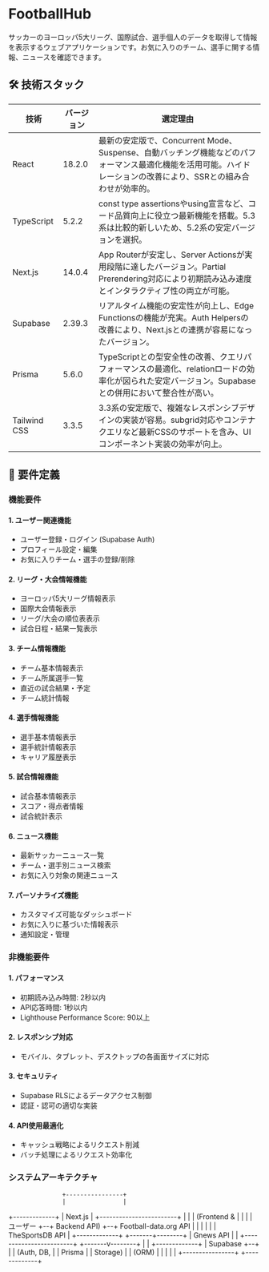 # FootballHub

サッカーのヨーロッパ5大リーグ、国際試合、選手個人のデータを取得して情報を表示するウェブアプリケーションです。お気に入りのチーム、選手に関する情報、ニュースを確認できます。

## 🛠 技術スタック

| 技術 | バージョン | 選定理由 |
|------|------------|---------|
| React | 18.2.0 | 最新の安定版で、Concurrent Mode、Suspense、自動バッチング機能などのパフォーマンス最適化機能を活用可能。ハイドレーションの改善により、SSRとの組み合わせが効率的。 |
| TypeScript | 5.2.2 | const type assertionsやusing宣言など、コード品質向上に役立つ最新機能を搭載。5.3系は比較的新しいため、5.2系の安定バージョンを選択。 |
| Next.js | 14.0.4 | App Routerが安定し、Server Actionsが実用段階に達したバージョン。Partial Prerendering対応により初期読み込み速度とインタラクティブ性の両立が可能。 |
| Supabase | 2.39.3 | リアルタイム機能の安定性が向上し、Edge Functionsの機能が充実。Auth Helpersの改善により、Next.jsとの連携が容易になったバージョン。 |
| Prisma | 5.6.0 | TypeScriptとの型安全性の改善、クエリパフォーマンスの最適化、relationロードの効率化が図られた安定バージョン。Supabaseとの併用において整合性が高い。 |
| Tailwind CSS | 3.3.5 | 3.3系の安定版で、複雑なレスポンシブデザインの実装が容易。subgrid対応やコンテナクエリなど最新CSSのサポートを含み、UIコンポーネント実装の効率が向上。 |

## 📝 要件定義

### 機能要件

#### 1. ユーザー関連機能
- ユーザー登録・ログイン (Supabase Auth)
- プロフィール設定・編集
- お気に入りチーム・選手の登録/削除

#### 2. リーグ・大会情報機能
- ヨーロッパ5大リーグ情報表示
- 国際大会情報表示
- リーグ/大会の順位表表示
- 試合日程・結果一覧表示

#### 3. チーム情報機能
- チーム基本情報表示
- チーム所属選手一覧
- 直近の試合結果・予定
- チーム統計情報

#### 4. 選手情報機能
- 選手基本情報表示
- 選手統計情報表示
- キャリア履歴表示

#### 5. 試合情報機能
- 試合基本情報表示
- スコア・得点者情報
- 試合統計表示

#### 6. ニュース機能
- 最新サッカーニュース一覧
- チーム・選手別ニュース検索
- お気に入り対象の関連ニュース

#### 7. パーソナライズ機能
- カスタマイズ可能なダッシュボード
- お気に入りに基づいた情報表示
- 通知設定・管理

### 非機能要件

#### 1. パフォーマンス
- 初期読み込み時間: 2秒以内
- API応答時間: 1秒以内
- Lighthouse Performance Score: 90以上

#### 2. レスポンシブ対応
- モバイル、タブレット、デスクトップの各画面サイズに対応

#### 3. セキュリティ
- Supabase RLSによるデータアクセス制御
- 認証・認可の適切な実装

#### 4. API使用最適化
- キャッシュ戦略によるリクエスト削減
- バッチ処理によるリクエスト効率化

### システムアーキテクチャ

                   +----------------+
                   |                |
  +-------------+  |   Next.js      |  +------------------------+
  |             |  |   (Frontend &  |  |                        |
  |  ユーザー   +--+   Backend API) +--+  Football-data.org API |
  |             |  |                |  |  TheSportsDB API       |
  +-------------+  +-------+--------+  |  Gnews API             |
                           |           +------------------------+
                   +-------v--------+
                   |                |  +-------------+
                   |   Supabase     +--+             |
                   |   (Auth, DB,   |  |   Prisma    |
                   |   Storage)     |  |   (ORM)     |
                   |                |  |             |
                   +----------------+  +-------------+
